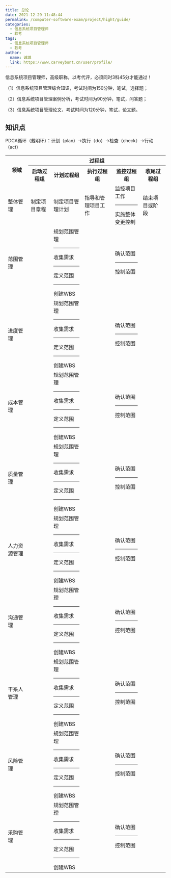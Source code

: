```yaml
---
title: 总论
date: 2021-12-29 11:48:44
permalink: /computer-software-exam/project/hight/guide/
categories: 
  - 信息系统项目管理师
  - 软考
tags: 
  - 信息系统项目管理师
  - 软考
author: 
  name: 诚城
  link: https://www.carveybunt.cn/user/profile/
---
```

信息系统项目管理师，高级职称，以考代评，必须同时3科45分才能通过！

（1）信息系统项目管理综合知识，考试时间为150分钟，笔试，选择题；

（2）信息系统项目管理案例分析，考试时间为90分钟，笔试，问答题；

（3）信息系统项目管理论文，考试时间为120分钟，笔试，论文题。

## 知识点
PDCA循环（戴明环）：计划（plan）->执行（do）->检查（check）->行动（act）

<table>
<tr>
<th rowspan="2">领域</th>
<th colspan="5">过程组</th>
</tr>
<tr>
<th>启动过程组</th>
<th>计划过程组</th>
<th>执行过程组</th>
<th>监控过程组</th>
<th>收尾过程组</th>
</tr>

<tr>
<td>整体管理</td>
<td>制定项目章程</td>
<td>制定项目管理计划</td>
<td>指导和管理项目工作</td>
<td>监控项目工作</br><hr>实施整体变更控制</td>
<td>结束项目或阶段</td>
</tr>


<tr>
<td>范围管理</td>
<td></td>
<td>规划范围管理</br><hr>收集需求</br><hr>定义范围</br><hr>创建WBS</td>
<td></td>
<td>确认范围</br><hr>控制范围</td>
<td></td>
</tr>

<tr>
<td>进度管理</td>
<td></td>
<td>规划范围管理</br><hr>收集需求</br><hr>定义范围</br><hr>创建WBS</td>
<td></td>
<td>确认范围</br><hr>控制范围</td>
<td></td>
</tr>

<tr>
<td>成本管理</td>
<td></td>
<td>规划范围管理</br><hr>收集需求</br><hr>定义范围</br><hr>创建WBS</td>
<td></td>
<td>确认范围</br><hr>控制范围</td>
<td></td>
</tr>

<tr>
<td>质量管理</td>
<td></td>
<td>规划范围管理</br><hr>收集需求</br><hr>定义范围</br><hr>创建WBS</td>
<td></td>
<td>确认范围</br><hr>控制范围</td>
<td></td>
</tr>

<tr>
<td>人力资源管理</td>
<td></td>
<td>规划范围管理</br><hr>收集需求</br><hr>定义范围</br><hr>创建WBS</td>
<td></td>
<td>确认范围</br><hr>控制范围</td>
<td></td>
</tr>

<tr>
<td>沟通管理</td>
<td></td>
<td>规划范围管理</br><hr>收集需求</br><hr>定义范围</br><hr>创建WBS</td>
<td></td>
<td>确认范围</br><hr>控制范围</td>
<td></td>
</tr>

<tr>
<td>干系人管理</td>
<td></td>
<td>规划范围管理</br><hr>收集需求</br><hr>定义范围</br><hr>创建WBS</td>
<td></td>
<td>确认范围</br><hr>控制范围</td>
<td></td>
</tr>

<tr>
<td>风险管理</td>
<td></td>
<td>规划范围管理</br><hr>收集需求</br><hr>定义范围</br><hr>创建WBS</td>
<td></td>
<td>确认范围</br><hr>控制范围</td>
<td></td>
</tr>

<tr>
<td>采购管理</td>
<td></td>
<td>规划范围管理</br><hr>收集需求</br><hr>定义范围</br><hr>创建WBS</td>
<td></td>
<td>确认范围</br><hr>控制范围</td>
<td></td>
</tr>
</table>